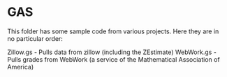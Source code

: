 # GAS

This folder has some sample code from various projects. Here they are in no particular order:

Zillow.gs - Pulls data from zillow (including the ZEstimate)
WebWork.gs - Pulls grades from WebWork (a service of the Mathematical Association of America)
